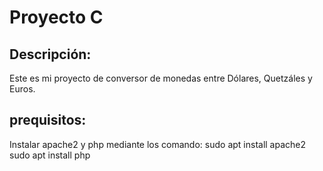 # Proyecto C

## Descripción:
Este es mi proyecto de conversor de monedas entre Dólares, Quetzáles y Euros.

## prequisitos:
Instalar apache2 y php mediante los comando:
sudo apt install apache2
sudo apt install php
